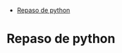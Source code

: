 <!-- vim-markdown-toc Marked -->

* [Repaso de python](#repaso-de-python)

<!-- vim-markdown-toc -->

# Repaso de python


